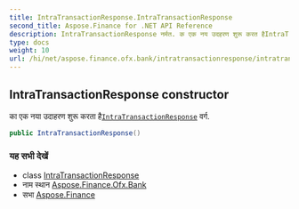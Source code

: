 ```yaml
---
title: IntraTransactionResponse.IntraTransactionResponse
second_title: Aspose.Finance for .NET API Reference
description: IntraTransactionResponse नर्मत. क एक नय उदहरण शुरू करत हैIntraTransactionResponse वर्ग.
type: docs
weight: 10
url: /hi/net/aspose.finance.ofx.bank/intratransactionresponse/intratransactionresponse/
---
```

## IntraTransactionResponse constructor

का एक नया उदाहरण शुरू करता है[`IntraTransactionResponse`](../) वर्ग.

```csharp
public IntraTransactionResponse()
```

### यह सभी देखें

* class [IntraTransactionResponse](../)
* नाम स्थान [Aspose.Finance.Ofx.Bank](../../intratransactionresponse/)
* सभा [Aspose.Finance](../../../)


